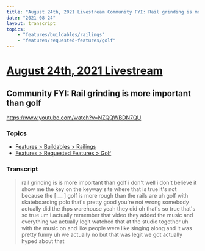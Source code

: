 ```yaml
---
title: "August 24th, 2021 Livestream Community FYI: Rail grinding is more important than golf"
date: "2021-08-24"
layout: transcript
topics:
    - "features/buildables/railings"
    - "features/requested-features/golf"
---
```

# [August 24th, 2021 Livestream](../2021-08-24.md)
## Community FYI: Rail grinding is more important than golf
https://www.youtube.com/watch?v=NZQQWBDN7QU

### Topics
* [Features > Buildables > Railings](../topics/features/buildables/railings.md)
* [Features > Requested Features > Golf](../topics/features/requested-features/golf.md)

### Transcript

> rail grinding is is more important than golf i don't well i don't believe it show me the key on the keyway site where that is true it's not because the [ __ ] golf is more rough than the rails are uh golf with skateboarding polo that's pretty good you're not wrong somebody actually did the thps warehouse yeah they did oh that's so true that's so true um i actually remember that video they added the music and everything we actually legit watched that at the studio together uh with the music on and like people were like singing along and it was pretty funny uh we actually no but that was legit we got actually hyped about that
